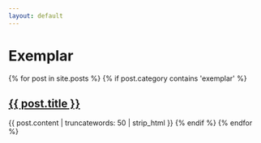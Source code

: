 ```yaml
---
layout: default
---
```


# Exemplar

<div>
{% for post in site.posts %}
	{% if post.category contains 'exemplar' %}
		<a href="{{ post.url }}"> <h2> {{ post.title }} </h2> </a>
		{{ post.content | truncatewords: 50 | strip_html }}
	{% endif %}
{% endfor %}
</div>